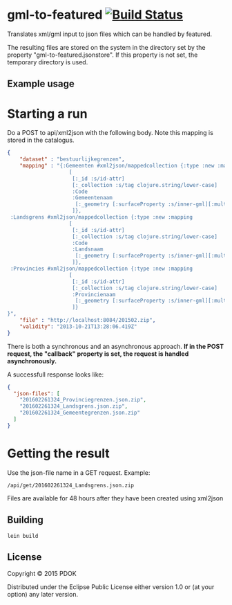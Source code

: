 # gml-to-featured [![Build Status](https://travis-ci.org/PDOK/gml-to-featured.svg?branch=master)](https://travis-ci.org/PDOK/gml-to-featured)

Translates xml/gml input to json files which can be handled by featured. 

The resulting files are stored on the system in the directory set by the property "gml-to-featured.jsonstore". If this property is not set, the temporary directory is used.

## Example usage

# Starting a run
Do a POST to api/xml2json with the following body. Note this mapping is stored in the catalogus. 
```json
{
    "dataset" : "bestuurlijkegrenzen",
    "mapping" : "{:Gemeenten #xml2json/mappedcollection {:type :new :mapping
                    [
                     [:_id :s/id-attr]
                     [:_collection :s/tag clojure.string/lower-case]
                     :Code
                     :Gemeentenaam
                      [:_geometry [:surfaceProperty :s/inner-gml][:multiSurfaceProperty :s/inner-gml]]
                     ]},
 :Landsgrens #xml2json/mappedcollection {:type :new :mapping
                    [
                     [:_id :s/id-attr]
                     [:_collection :s/tag clojure.string/lower-case]
                     :Code
                     :Landsnaam
                      [:_geometry [:surfaceProperty :s/inner-gml][:multiSurfaceProperty :s/inner-gml]]
                     ]},
 :Provincies #xml2json/mappedcollection {:type :new :mapping
                    [
                     [:_id :s/id-attr]
                     [:_collection :s/tag clojure.string/lower-case]
                     :Provincienaam
                      [:_geometry [:surfaceProperty :s/inner-gml][:multiSurfaceProperty :s/inner-gml]]
                     ]}
}",
    "file" : "http://localhost:8084/201502.zip",
    "validity": "2013-10-21T13:28:06.419Z"
}
```

There is both a synchronous and an asynchronous approach. **If in the POST request, the "callback" property is set, the request is handled asynchronously.** 

A successfull response looks like:
```json
{
  "json-files": [
    "201602261324_Provinciegrenzen.json.zip",
    "201602261324_Landsgrens.json.zip",
    "201602261324_Gemeentegrenzen.json.zip"
  ]
}
```

# Getting the result
Use the json-file name in a GET request. Example:
```
/api/get/201602261324_Landsgrens.json.zip
```
Files are available for 48 hours after they have been created using xml2json

## Building
```lein build```

## License

Copyright © 2015 PDOK

Distributed under the Eclipse Public License either version 1.0 or (at
your option) any later version.

